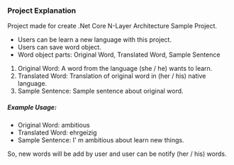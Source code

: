 ### Project Explanation

Project made for create .Net Core N-Layer Architecture Sample Project.

- Users can be learn a new language with this project. 
- Users can save word object. 
- Word object parts: Original Word, Translated Word, Sample Sentence

1. Original Word: A word from the language (she / he) wants to learn.
2. Translated Word: Translation of original word in (her / his) native language.
3. Sample Sentence: Sample sentence about original word.

##### Example Usage: 

- Original Word: ambitious
- Translated Word: ehrgeizig
- Sample Sentence: I' m ambitious about learn new things.

So, new words will be add by user and user can be notify (her / his) words.
